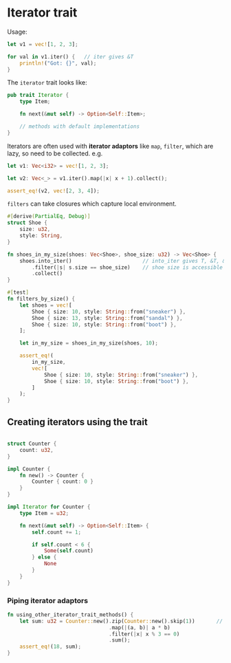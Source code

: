 # Iterator trait

Usage:

```rust
let v1 = vec![1, 2, 3];

for val in v1.iter() {   // iter gives &T
    println!("Got: {}", val);
}
```
The `iterator` trait looks like:

```rust
pub trait Iterator {
    type Item;

    fn next(&mut self) -> Option<Self::Item>;

    // methods with default implementations
}
```

Iterators are often used with __iterator adaptors__ like `map`, `filter`, which are lazy, so need to be collected. e.g.

```rust
let v1: Vec<i32> = vec![1, 2, 3];

let v2: Vec<_> = v1.iter().map(|x| x + 1).collect();

assert_eq!(v2, vec![2, 3, 4]);
```

`filters` can take closures which capture local environment.

```rust
#[derive(PartialEq, Debug)]
struct Shoe {
    size: u32,
    style: String,
}

fn shoes_in_my_size(shoes: Vec<Shoe>, shoe_size: u32) -> Vec<Shoe> {
    shoes.into_iter()                       // into_iter gives T, &T, &mut T depending on context
        .filter(|s| s.size == shoe_size)    // shoe size is accessible here
        .collect()
}

#[test]
fn filters_by_size() {
    let shoes = vec![
        Shoe { size: 10, style: String::from("sneaker") },
        Shoe { size: 13, style: String::from("sandal") },
        Shoe { size: 10, style: String::from("boot") },
    ];

    let in_my_size = shoes_in_my_size(shoes, 10);

    assert_eq!(
        in_my_size,
        vec![
            Shoe { size: 10, style: String::from("sneaker") },
            Shoe { size: 10, style: String::from("boot") },
        ]
    );
}
```

## Creating iterators using the trait

```rust

struct Counter {
    count: u32,
}

impl Counter {
    fn new() -> Counter {
        Counter { count: 0 }
    }
}

impl Iterator for Counter {
    type Item = u32;

    fn next(&mut self) -> Option<Self::Item> {
        self.count += 1;

        if self.count < 6 {
            Some(self.count)
        } else {
            None
        }
    }
}
```

### Piping iterator adaptors

```rust
fn using_other_iterator_trait_methods() {
    let sum: u32 = Counter::new().zip(Counter::new().skip(1))       // behaves like python zip
                                 .map(|(a, b)| a * b)
                                 .filter(|x| x % 3 == 0)
                                 .sum();
    assert_eq!(18, sum);
}
```
